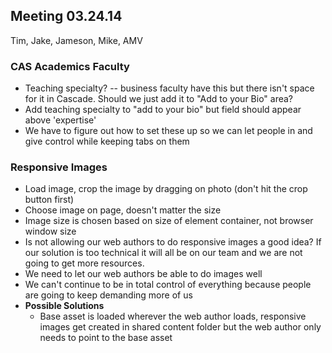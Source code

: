 ## Meeting 03.24.14
Tim, Jake, Jameson, Mike, AMV

### CAS Academics Faculty
* Teaching specialty? -- business faculty have this but there isn't space for it in Cascade. Should we just add it to "Add to your Bio" area?
* Add teaching specialty to "add to your bio" but field should appear above 'expertise'
* We have to figure out how to set these up so we can let people in and give control while keeping tabs on them

### Responsive Images
* Load image, crop the image by dragging on photo (don't hit the crop button first)
* Choose image on page, doesn't matter the size
* Image size is chosen based on size of element container, not browser window size
* Is not allowing our web authors to do responsive images a good idea? If our solution is too technical it will all be on our team and we are not going to get more resources.
* We need to let our web authors be able to do images well
* We can't continue to be in total control of everything because people are going to keep demanding more of us
* **Possible Solutions**
    * Base asset is loaded wherever the web author loads, responsive images get created in shared content folder but the web author only needs to point to the base asset
